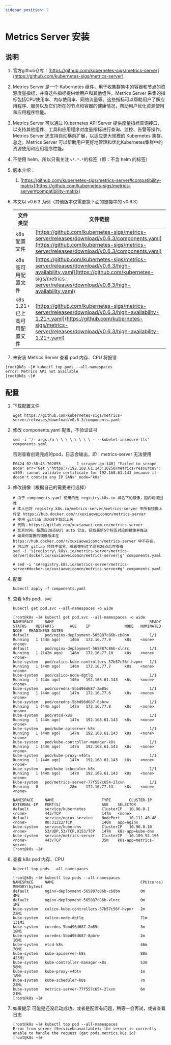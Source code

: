```yaml
---
sidebar_position: 2
---
```


# Metrics Server 安装

## 说明

1. 官方github仓库：[https://github.com/kubernetes-sigs/metrics-server](https://github.com/kubernetes-sigs/metrics-server)
2. Metrics Server 是一个 Kubernetes 组件，用于收集群集中的容器和节点的资源度量指标，并将这些指标提供给用户和其他组件。Metrics
   Server 采集的指标包括CPU使用率、内存使用率、网络流量等。这些指标可以帮助用户了解应用程序、服务以及它们所在的节点和容器的健康情况，帮助用户优化资源使用和应用程序性能。
3. Metrics Server 可以通过 Kubernetes API Server 提供度量指标查询接口，以支持其他组件、工具和应用程序对度量指标进行查询、监控、告警等操作。Metrics
   Server 还支持自动横向扩展，以适应更大规模的 Kubernetes 集群。总之，Metrics Server
   可以帮助用户更好地管理和优化Kubernetes集群中的资源使用和应用程序性能。
4. 不使用 helm，所以只需关注 `v*.*.*`的标签（即：不含 helm 的标签）
5. 版本介绍：
    1. [https://github.com/kubernetes-sigs/metrics-server#compatibility-matrix](https://github.com/kubernetes-sigs/metrics-server#compatibility-matrix)
6. 本文以 v0.6.3 为例（其他版本仅需更换下面的链接中的 v0.6.3）

   | 文件类型                 | 文件链接                                                                                                                                                                                                               |
   |----------------------|--------------------------------------------------------------------------------------------------------------------------------------------------------------------------------------------------------------------|
   | k8s 配置文件             | [https://github.com/kubernetes-sigs/metrics-server/releases/download/v0.6.3/components.yaml](https://github.com/kubernetes-sigs/metrics-server/releases/download/v0.6.3/components.yaml)                           |
   | k8s 高可用配置文件          | [https://github.com/kubernetes-sigs/metrics-server/releases/download/v0.6.3/high-availability.yaml](https://github.com/kubernetes-sigs/metrics-server/releases/download/v0.6.3/high-availability.yaml)             |
   | k8s 1.21+ 已上 高可用配置文件 | [https://github.com/kubernetes-sigs/metrics-server/releases/download/v0.6.3/high-availability-1.21+.yaml](https://github.com/kubernetes-sigs/metrics-server/releases/download/v0.6.3/high-availability-1.21+.yaml) |

7. 未安装 Metrics Server 查看 pod 内存、CPU 将报错

```shell
[root@k8s ~]# kubectl top pods --all-namespaces
error: Metrics API not available
[root@k8s ~]# 
```

## 配置

1. 下载配置文件

   ```shell
   wget https://github.com/kubernetes-sigs/metrics-server/releases/download/v0.6.3/components.yaml
   ```

2. 修改 components.yaml 配置，不验证证书

   ```shell
   sed -i '/- args:/a \ \ \ \ \ \ \ \ - --kubelet-insecure-tls' components.yaml
   ```

   否则查看创建完成的pod，日志会输出，即：metrics-server 无法使用

   ```shell
   E0424 02:30:45.702055       1 scraper.go:140] "Failed to scrape node" err="Get \"https://192.168.61.143:10250/metrics/resource\": x509: cannot validate certificate for 192.168.61.143 because it doesn't contain any IP SANs" node="k8s"
   ```

3. 修改镜像（根据自己的需要进行选择）

   ```shell
   # 由于 components.yaml 使用的是 registry.k8s.io 域名下的镜像，国内访问困难
   # 本人已将 registry.k8s.io/metrics-server/metrics-server 中所有镜像上传至 https://hub.docker.com/r/xuxiaoweicomcn/metrics-server
   # 使用 gitlab 流水线下载后上传
   # 代码：https://gitlab.com/xuxiaowei-com-cn/metrics-server
   # 北京时间，每周日20点执行 auto 分支，获取最新5个标签对应的镜像并推送
   # 如果你需要的镜像版本在 https://hub.docker.com/r/xuxiaoweicomcn/metrics-server 中不存在，
   # 可以在 gitlab 项目中留言，或者等到过了周日20点后在查看
   sed -i 's|registry\.k8s\.io/metrics-server/metrics-server|docker.io/xuxiaoweicomcn/metrics-server|g' components.yaml
   
   # sed -i 's#registry.k8s.io/metrics-server/metrics-server#docker.io/xuxiaoweicomcn/metrics-server#g' components.yaml
   ```

4. 配置

   ```shell
   kubectl apply -f components.yaml
   ```

5. 查看 k8s pod、svc

   ```shell
   kubectl get pod,svc --all-namespaces -o wide
   ```

   ```shell
   [root@k8s ~]# kubectl get pod,svc --all-namespaces -o wide
   NAMESPACE     NAME                                          READY   STATUS    RESTARTS       AGE    IP               NODE   NOMINATED NODE   READINESS GATES
   default       pod/nginx-deployment-565887c86b-cb8bn         1/1     Running   1 (44m ago)    146m   172.16.77.9      k8s    <none>           <none>
   default       pod/nginx-deployment-565887c86b-xlnrc         1/1     Running   1 (142m ago)   146m   172.16.77.10     k8s    <none>           <none>
   kube-system   pod/calico-kube-controllers-57b57c56f-hvpmr   1/1     Running   1 (44m ago)    146m   172.16.77.7      k8s    <none>           <none>
   kube-system   pod/calico-node-dgtlq                         1/1     Running   1 (44m ago)    146m   192.168.61.143   k8s    <none>           <none>
   kube-system   pod/coredns-5bbd96d687-2m85c                  1/1     Running   1 (44m ago)    147m   172.16.77.6      k8s    <none>           <none>
   kube-system   pod/coredns-5bbd96d687-8pbrw                  1/1     Running   1 (44m ago)    147m   172.16.77.8      k8s    <none>           <none>
   kube-system   pod/etcd-k8s                                  1/1     Running   1 (44m ago)    147m   192.168.61.143   k8s    <none>           <none>
   kube-system   pod/kube-apiserver-k8s                        1/1     Running   1 (44m ago)    147m   192.168.61.143   k8s    <none>           <none>
   kube-system   pod/kube-controller-manager-k8s               1/1     Running   1 (44m ago)    147m   192.168.61.143   k8s    <none>           <none>
   kube-system   pod/kube-proxy-v4btv                          1/1     Running   1 (44m ago)    147m   192.168.61.143   k8s    <none>           <none>
   kube-system   pod/kube-scheduler-k8s                        1/1     Running   1 (44m ago)    147m   192.168.61.143   k8s    <none>           <none>
   kube-system   pod/metrics-server-77f557c654-2lxvn           1/1     Running   0              28m    172.16.77.13     k8s    <none>           <none>
   
   NAMESPACE     NAME                     TYPE        CLUSTER-IP      EXTERNAL-IP   PORT(S)                  AGE    SELECTOR
   default       service/kubernetes       ClusterIP   10.96.0.1       <none>        443/TCP                  147m   <none>
   default       service/nginx-service    NodePort    10.111.40.48    <none>        80:31222/TCP             146m   app=nginx
   kube-system   service/kube-dns         ClusterIP   10.96.0.10      <none>        53/UDP,53/TCP,9153/TCP   147m   k8s-app=kube-dns
   kube-system   service/metrics-server   ClusterIP   10.109.92.196   <none>        443/TCP                  35m    k8s-app=metrics-server
   [root@k8s ~]# 
   ```

6. 查看 k8s pod 内存、CPU

   ```shell
   kubectl top pods --all-namespaces
   ```

   ```shell
   [root@k8s ~]# kubectl top pods --all-namespaces
   NAMESPACE     NAME                                      CPU(cores)   MEMORY(bytes)   
   default       nginx-deployment-565887c86b-cb8bn         0m           4Mi             
   default       nginx-deployment-565887c86b-xlnrc         0m           1Mi             
   kube-system   calico-kube-controllers-57b57c56f-hvpmr   2m           22Mi            
   kube-system   calico-node-dgtlq                         71m          131Mi           
   kube-system   coredns-5bbd96d687-2m85c                  3m           18Mi            
   kube-system   coredns-5bbd96d687-8pbrw                  2m           16Mi            
   kube-system   etcd-k8s                                  46m          76Mi            
   kube-system   kube-apiserver-k8s                        88m          423Mi           
   kube-system   kube-controller-manager-k8s               53m          58Mi            
   kube-system   kube-proxy-v4btv                          1m           18Mi            
   kube-system   kube-scheduler-k8s                        7m           22Mi            
   kube-system   metrics-server-77f557c654-2lxvn           6m           21Mi            
   [root@k8s ~]# 
   ```

7. 如果提示
   可能是还没启动成功，或者是配置有问题，稍等一会再试，或者查看日志

   ```shell
   [root@k8s ~]# kubectl top pod --all-namespaces
   Error from server (ServiceUnavailable): the server is currently unable to handle the request (get pods.metrics.k8s.io)
   [root@k8s ~]# 
   ```
